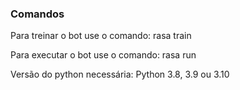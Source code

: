 ### Comandos

Para treinar o bot use o comando:
rasa train

Para executar o bot use o comando:
rasa run

Versão do python necessária:
Python 3.8, 3.9 ou 3.10
